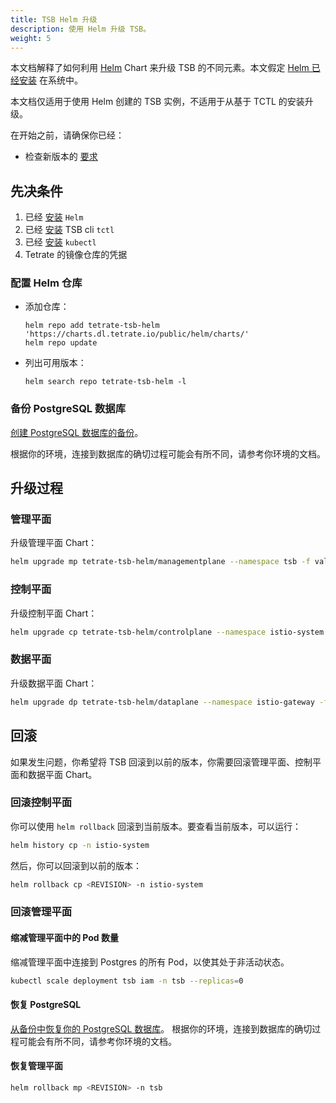```yaml
---
title: TSB Helm 升级
description: 使用 Helm 升级 TSB。
weight: 5
---
```


本文档解释了如何利用 [Helm](https://helm.sh) Chart 来升级 TSB 的不同元素。本文假定 [Helm 已经安装](https://helm.sh/docs/intro/install/) 在系统中。

本文档仅适用于使用 Helm 创建的 TSB 实例，不适用于从基于 TCTL 的安装升级。

在开始之前，请确保你已经：

- 检查新版本的 [要求](../../requirements-and-download#requirements)

## 先决条件

1. 已经 [安装](https://helm.sh/docs/intro/install/) `Helm`
1. 已经 [安装](../../../reference/cli/guide/index#installation) TSB cli `tctl`
1. 已经 [安装](https://kubernetes.io/docs/tasks/tools/#kubectl) `kubectl`
1. Tetrate 的镜像仓库的凭据


### 配置 Helm 仓库

- 添加仓库：
  ```shell
  helm repo add tetrate-tsb-helm 'https://charts.dl.tetrate.io/public/helm/charts/'
  helm repo update
  ```

- 列出可用版本：
  ```shell
  helm search repo tetrate-tsb-helm -l
  ```

### 备份 PostgreSQL 数据库

[创建 PostgreSQL 数据库的备份](../../../operations/postgresql#create-a-backup-of-tsb-configuration)。

根据你的环境，连接到数据库的确切过程可能会有所不同，请参考你环境的文档。

## 升级过程

### 管理平面

升级管理平面 Chart：

```bash
helm upgrade mp tetrate-tsb-helm/managementplane --namespace tsb -f values-mp.yaml
```

### 控制平面

升级控制平面 Chart：

```bash
helm upgrade cp tetrate-tsb-helm/controlplane --namespace istio-system -f values-cp.yaml --set-file secrets.clusterServiceAccount.JWK=/tmp/<cluster>.jwk
```

### 数据平面

升级数据平面 Chart：

```bash
helm upgrade dp tetrate-tsb-helm/dataplane --namespace istio-gateway -f values-dp.yaml
```

## 回滚

如果发生问题，你希望将 TSB 回滚到以前的版本，你需要回滚管理平面、控制平面和数据平面 Chart。

### 回滚控制平面

你可以使用 `helm rollback` 回滚到当前版本。要查看当前版本，可以运行：
```bash
helm history cp -n istio-system
```

然后，你可以回滚到以前的版本：
```bash
helm rollback cp <REVISION> -n istio-system
```

### 回滚管理平面

#### 缩减管理平面中的 Pod 数量

缩减管理平面中连接到 Postgres 的所有 Pod，以使其处于非活动状态。

```bash
kubectl scale deployment tsb iam -n tsb --replicas=0
```

#### 恢复 PostgreSQL

[从备份中恢复你的 PostgreSQL 数据库](../../../operations/postgresql#restore-a-backup)。
根据你的环境，连接到数据库的确切过程可能会有所不同，请参考你环境的文档。

#### 恢复管理平面

```bash
helm rollback mp <REVISION> -n tsb
```
